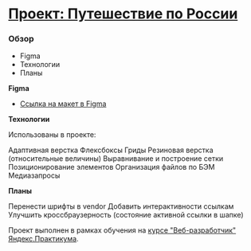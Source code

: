 # [Проект: Путешествие по России](https://evilinyoursoul.github.io/russian-travel/)

### Обзор
* Figma
* Технологии
* Планы

**Figma**

* [Ссылка на макет в Figma](https://www.figma.com/file/5S2WSbEFL6awjVWJ0NWL8Q/Sprint-3_-Russia-_-desktop-mobile?node-id=28503%3A0)

**Технологии**

Использованы в проекте:

Адаптивная верстка
Флексбоксы
Гриды
Резиновая верстка (относительные величины)
Выравнивание и построение сетки
Позиционирование элементов
Организация файлов по БЭМ
Медиазапросы

**Планы**

Перенести шрифты в vendor
Добавить интерактивности ссылкам
Улучшить кроссбраузерность (состояние активной ссылки в шапке)

Проект выполнен в рамках обучения на [курсе "Веб-разработчик" Яндекс.Практикума](https://practicum.yandex.ru/web).
